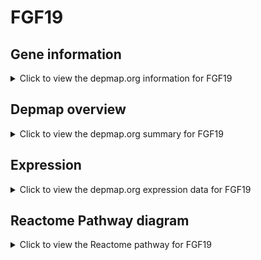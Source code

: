 <h1>FGF19</h1>

<h2>Gene information</h2>
<details>
  <summary>Click to view the depmap.org information for FGF19</summary>
  <p><a href="https://depmap.org/portal/gene/FGF19?tab=about" target="_BLANK">Open page in a new tab...</a></p>
  <iframe src="https://depmap.org/portal/gene/FGF19?tab=about" style="border:none;width:100%;height:800px"></iframe>
</details>

<h2>Depmap overview</h2>
<details>
  <summary>Click to view the depmap.org summary for FGF19</summary>
  <p><a href="https://depmap.org/portal/gene/FGF19?tab=overview" target="_BLANK">Open page in a new tab...</a></p>
  <iframe src="https://depmap.org/portal/gene/FGF19?tab=overview" style="border:none;width:100%;height:800px"></iframe>
</details>

<h2>Expression</h2>
<details>
  <summary>Click to view the depmap.org expression data for FGF19</summary>
  <p><a href="https://depmap.org/portal/gene/FGF19?tab=characterization" target="_BLANK">Open page in a new tab...</a></p>
  <iframe src="https://depmap.org/portal/gene/FGF19?tab=characterization" style="border:none;width:100%;height:800px"></iframe>
</details>



<h2>Reactome Pathway diagram</h2>
<details>
  <summary>Click to view the Reactome pathway for FGF19</summary>
  <p><a href="https://reactome.org/PathwayBrowser/#/R-HSA-6811558" target="_BLANK">Open page in a new tab...</a></p>
  <p>PI5P, PP2A and IER3 Regulate PI3K/AKT Signaling</p>
<iframe src="https://reactome.org/PathwayBrowser/#/R-HSA-6811558" style="border:none;width:100%;height:800px"></iframe>
</details>



